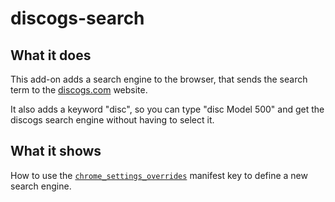 # discogs-search

## What it does

This add-on adds a search engine to the browser, that sends the search term to the [discogs.com](https://discogs.com) website.

It also adds a keyword "disc", so you can type "disc Model 500" and get the discogs search engine without having to select it.

## What it shows

How to use the [`chrome_settings_overrides`](https://developer.mozilla.org/en-US/Add-ons/WebExtensions/manifest.json/chrome_settings_overrides) manifest key to define a new search engine.
